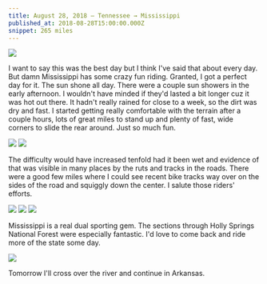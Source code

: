 ```yaml
---
title: August 28, 2018 — Tennessee → Mississippi
published_at: 2018-08-28T15:00:00.000Z
snippet: 265 miles
---
```


![](/img/tat/11/IMG_2717.jpg)

I want to say this was the best day but I think I've said that about every day. But damn Mississippi has some crazy fun riding. Granted, I got a perfect day for it. The sun shone all day. There were a couple sun showers in the early afternoon. I wouldn't have minded if they'd lasted a bit longer cuz it was hot out there. It hadn't really rained for close to a week, so the dirt was dry and fast. I started getting really comfortable with the terrain after a couple hours, lots of great miles to stand up and plenty of fast, wide corners to slide the rear around. Just so much fun.

![](/img/tat/11/IMG_2687.jpg)
![](/img/tat/11/IMG_2691.jpg)

The difficulty would have increased tenfold had it been wet and evidence of that was visible in many places by the ruts and tracks in the roads. There were a good few miles where I could see recent bike tracks way over on the sides of the road and squiggly down the center. I salute those riders' efforts.

![](/img/tat/11/IMG_2702.jpg)
![](/img/tat/11/IMG_2709.jpg)
![](/img/tat/11/IMG_2711.jpg)

Mississippi is a real dual sporting gem. The sections through Holly Springs National Forest were especially fantastic. I'd love to come back and ride more of the state some day.

![](/img/tat/11/IMG_2685.jpg)

Tomorrow I'll cross over the river and continue in Arkansas.
